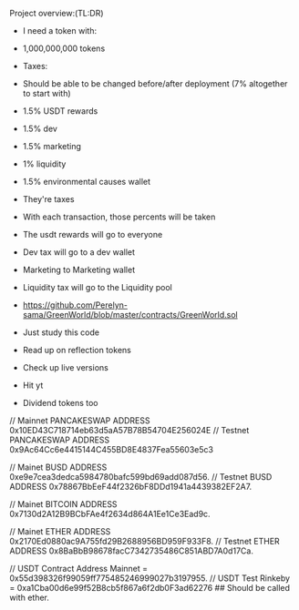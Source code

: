 Project overview:(TL:DR)

- I need a token with:
- 1,000,000,000 tokens

- Taxes:
- Should be able to be changed before/after deployment (7% altogether to start with)
- 1.5% USDT rewards
- 1.5% dev
- 1.5% marketing
- 1% liquidity 
- 1.5% environmental causes wallet

- They're taxes
- With each transaction, those percents will be taken
- The usdt rewards will go to everyone
- Dev tax will go to a dev wallet
- Marketing to Marketing wallet
- Liquidity tax will go to the Liquidity pool
- https://github.com/Perelyn-sama/GreenWorld/blob/master/contracts/GreenWorld.sol
- Just study this code
- Read up on reflection tokens
- Check up live versions
- Hit yt
- Dividend tokens too

// Mainnet PANCAKESWAP ADDRESS 0x10ED43C718714eb63d5aA57B78B54704E256024E
// Testnet PANCAKESWAP ADDRESS 0x9Ac64Cc6e4415144C455BD8E4837Fea55603e5c3

// Mainet BUSD ADDRESS 0xe9e7cea3dedca5984780bafc599bd69add087d56.
// Testnet BUSD ADDRESS 0x78867BbEeF44f2326bF8DDd1941a4439382EF2A7.

// Mainet BITCOIN ADDRESS 0x7130d2A12B9BCbFAe4f2634d864A1Ee1Ce3Ead9c.

// Mainet ETHER ADDRESS 0x2170Ed0880ac9A755fd29B2688956BD959F933F8.
// Testnet ETHER ADDRESS 0x8BaBbB98678facC7342735486C851ABD7A0d17Ca.

// USDT Contract Address Mainnet = 0x55d398326f99059ff775485246999027b3197955.
// USDT Test Rinkeby = 0xa1Cba00d6e99f52B8cb5f867a6f2db0F3ad62276 ## Should be called with ether.